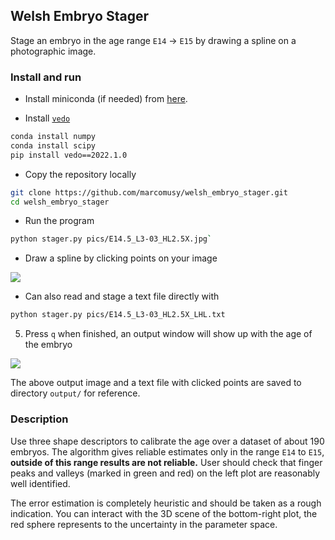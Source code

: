 ## Welsh Embryo Stager

Stage an embryo in the age range `E14` -> `E15` by drawing a spline on a photographic image.

### Install and run

- Install miniconda (if needed) from [here](https://docs.conda.io/en/latest/miniconda.html).

- Install [`vedo`](https://vedo.embl.es/)
```bash
conda install numpy
conda install scipy
pip install vedo==2022.1.0
```

- Copy the repository locally
```bash
git clone https://github.com/marcomusy/welsh_embryo_stager.git
cd welsh_embryo_stager
```

- Run the program
```bash
python stager.py pics/E14.5_L3-03_HL2.5X.jpg`
```

- Draw a spline by clicking points on your image

![](https://user-images.githubusercontent.com/32848391/158235171-80618fb1-ae35-4a30-8279-4dabdd35a92d.png)


- Can also read and stage a text file directly with
```bash
python stager.py pics/E14.5_L3-03_HL2.5X_LHL.txt
```

5. Press `q` when finished, an output window will show up with the age of the embryo

![](https://user-images.githubusercontent.com/32848391/158235205-438510d4-6707-4e37-b9bb-17f6516244a1.png)

The above output image and a text file with clicked points are saved to directory `output/` for reference.

### Description

Use three shape descriptors to calibrate the age over a dataset of about 190 embryos.
The algorithm gives reliable estimates only in the range `E14` to `E15`,
**outside of this range results are not reliable.**
User should check that finger peaks and valleys (marked in green and red)
on the left plot are reasonably well identified.

The error estimation is completely heuristic and should be taken as a rough indication.
You can interact with the 3D scene of the bottom-right plot,
the red sphere represents to the uncertainty in the parameter space.


